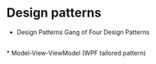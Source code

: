 # Design patterns

* Design Patterns Gang of Four Design Patterns
</br>
* Model-View-ViewModel (WPF tailored pattern)
